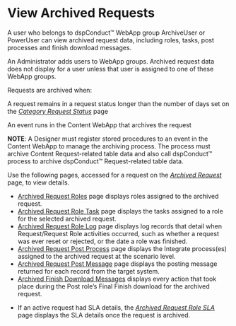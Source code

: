# View Archived Requests

A user who belongs to dspConduct™ WebApp group ArchiveUser or PowerUser
can view archived request data, including roles, tasks, post processes
and finish download messages.

An Administrator adds users to WebApp groups. Archived request data does
not display for a user unless that user is assigned to one of these
WebApp groups.

Requests are archived when:

A request remains in a request status longer than the number of days set
on the <span style="font-style: italic;">[Category Request
Status](../Page_Desc/Category_Request_Status.htm)</span> page

An event runs in the Content WebApp that archives the request

<span style="font-weight: bold;">NOTE</span>: A Designer must register
stored procedures to an event in the Content WebApp to manage the
archiving process. The process must archive Content Request-related
table data and also call dspConduct™ process to archive dspConduct™
Request-related table data.

Use the following pages, accessed for a request on the
<span style="font-style: italic;">[Archived
Request](../Page_Desc/Archived_Requests.htm)</span> page, to view
details.

  - [Archived Request Roles](../Page_Desc/Archived_Request_Roles.htm)
    page displays roles assigned to the archived request.
  - [Archived Request Role
    Task](../Page_Desc/Archived_Request_Role_Task.htm) page displays the
    tasks assigned to a role for the selected archived request.
  - [Archived Request Role
    Log](../Page_Desc/Archived_Request_Role_Log.htm) page displays log
    records that detail when Request/Request Role activities occurred,
    such as whether a request was ever reset or rejected, or the date a
    role was finished.
  - [Archived Request Post
    Process](../Page_Desc/Archived_Request_Post_Process.htm) page
    displays the Integrate process(es) assigned to the archived request
    at the scenario level.
  - [Archived Request Post
    Message](../Page_Desc/Archived_Request_Post_Message.htm) page
    displays the posting message returned for each record from the
    target system.
  - [Archived Finish Download
    Messages](../Page_Desc/Archived_Finish_Download_Messages.htm)
    displays every action that took place during the Post role’s Final
    Finish download for the archived request.

<!-- end list -->

  - If an active request had SLA details, the
    <span style="font-style: italic;">[Archived Request Role
    SLA](../Page_Desc/Archived_Request_Role_SLA.htm)</span> page
    displays the SLA details once the request is archived.
